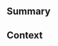<!--
  Thanks for creating a Pull Request! Before you submit, please make sure
  you've done the following:

  - Read the contributing document [here](#howtocontribute.md).
-->

<!--
  Choose one of the following by uncommenting it:
-->

<!-- # **This is a new post** -->
<!-- # **This is a bug fix** -->
<!-- # **This is an enhancement or feature** -->
<!-- # **This is a documentation change** -->

## Summary

<!--
  Provide a description of what your pull request changes are about.
-->

## Context

<!--
  Delete this section in case of a new post.
  Is this related to any GitHub issue(s)?
-->
